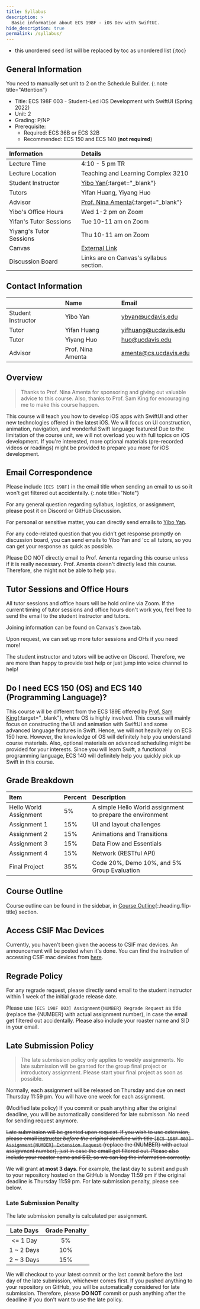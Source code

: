 ```yaml
---
title: Syllabus
description: >
  Basic information about ECS 198F - iOS Dev with SwiftUI.
hide_description: true
permalink: /syllabus/
---
```


* this unordered seed list will be replaced by toc as unordered list
{:toc}

## General Information

You need to manually set unit to 2 on the Schedule Builder.
{:.note title="Attention"}

- Title: ECS 198F 003 - Student-Led iOS Development with SwiftUI (Spring 2022)
- Unit: 2
- Grading: P/NP
- Prerequisite: 
  - Required: ECS 36B or ECS 32B
  - Recommended: ECS 150 and ECS 140 (**not required**)

| Information | Details |
|     :---    |   :---  |
| Lecture Time | 4:10 - 5 pm TR |
| Lecture Location | Teaching and Learning Complex 3210 |
| Student Instructor | [Yibo Yan](https://www.meetybyan.com){:target="_blank"} |
| Tutors | Yifan Huang, Yiyang Huo |
| Advisor | [Prof. Nina Amenta](https://www.cs.ucdavis.edu/~amenta/){:target="_blank"} |
| Yibo's Office Hours | Wed 1-2 pm on Zoom |
| Yifan's Tutor Sessions | Tue 10-11 am on Zoom  |
| Yiyang's Tutor Sessions | Thu 10-11 am on Zoom |
| Canvas | [External Link](https://canvas.ucdavis.edu/courses/693622) |
| Discussion Board | Links are on Canvas's syllabus section. |

## Contact Information

|      | Name | Email |
| :--- | :--- | :--- |
| Student Instructor | Yibo Yan          | [ybyan@ucdavis.edu](mailto:ybyan@ucdavis.edu)         |
| Tutor              | Yifan Huang       | [yifhuang@ucdavis.edu](mailto:yifhuang@ucdavis.edu)  |
| Tutor              | Yiyang Huo        | [huo@ucdavis.edu](mailto:huo@ucdavis.edu)             |
| Advisor            | Prof. Nina Amenta | [amenta@cs.ucdavis.edu](mailto:amenta@cs.ucdavis.edu) |


## Overview

> Thanks to Prof. Nina Amenta for sponsoring and giving out valuable advice to this course. Also, thanks to Prof. Sam King for encouraging me to make this course happen.

This course will teach you how to develop iOS apps with SwiftUI and other new technologies offered in the latest iOS. We will focus on UI construction, animation, navigation, and wonderful Swift language features! Due to the limitation of the course unit, we will not overload you with full topics on iOS development. If you're interested, more optional materials (pre-recorded videos or readings) might be provided to prepare you more for iOS development.

## Email Correspondence

Please include `[ECS 198F]` in the email title when sending an email to us so it won't get filtered out accidentally.
{:.note title="Note"}

For any general question regarding syllabus, logistics, or assignment, please post it on Discord or GitHub Discussion.

For personal or sensitive matter, you can directly send emails to [Yibo Yan](mailto:yifhuang@ucdavis.edu).

For any code-related question that you didn't get response promptly on discussion board, you can send emails to Yibo Yan and 'cc all tutors, so you can get your response as quick as possible.

Please DO NOT directly email to Prof. Amenta regarding this course unless if it is really necessary. Prof. Amenta doesn't directly lead this course. Therefore, she might not be able to help you.

## Tutor Sessions and Office Hours

All tutor sessions and office hours will be hold online via Zoom. If the current timing of tutor sessions and office hours don't work you, feel free to send the email to the student instructor and tutors.

Joining information can be found on Canvas's `Zoom` tab.

Upon request, we can set up more tutor sessions and OHs if you need more!

The student instructor and tutors will be active on Discord. Therefore, we are more than happy to provide text help or just jump into voice channel to help!

## Do I need ECS 150 (OS) and ECS 140 (Programming Language)?

This course will be different from the ECS 189E offered by [Prof. Sam King](https://bob.cs.ucdavis.edu/){:target="_blank"}, where OS is highly involved. This course will mainly focus on constructing the UI and animation with SwiftUI and some advanced language features in Swift. Hence, we will not heavily rely on ECS 150 here.  However, the knowledge of OS will definitely help you understand course materials. Also, optional materials on advanced scheduling might be provided for your interests. Since you will learn Swift, a functional programming language, ECS 140 will definitely help you quickly pick up Swift in this course.

## Grade Breakdown

| Item | Percent | Description |
| :--- | :--- | :--- |
| Hello World Assignment | 5% | A simple Hello World assignment to prepare the environment |
| Assignment 1 | 15% | UI and layout challenges |
| Assignment 2 | 15% | Animations and Transitions |
| Assignment 3 | 15% | Data Flow and Essentials |
| Assignment 4 | 15% | Network (RESTful API) |
| Final Project | 35% | Code 20%, Demo 10%, and 5% Group Evaluation |


## Course Outline

Course outline can be found in the sidebar, in [Course Outline]{:.heading.flip-title} section.

## Access CSIF Mac Devices

Currently, you haven't been given the access to CSIF mac devices. An announcement will be posted when it's done. You can find the instrution of accessing CSIF mac devices from [here](/mac).

## Regrade Policy

For any regrade request, please directly send email to the student instructor within 1 week of the initial grade release date.

Please use `[ECS 198F 003] Assignment{NUMBER} Regrade Request` as title (replace the {NUMBER} with actual assignment number), in case the email get filtered out accidentally. Please also include your roaster name and SID in your email.

## Late Submission Policy

> The late submission policy only applies to weekly assignments. No late submission will be granted for the group final project or introductory assignment. Please start your final project as soon as possible.

Normally, each assignment will be released on Thursday and due on next Thursday 11:59 pm. You will have one week for each assignment.

(Modified late policy) If you commit or push anything after the original deadline, you will be automatically considered for late submisson. No need for sending request anymore.

~~Late submission will be granted upon request. If you wish to use extension, please email  [instructor](mailto:ybyan@ucdavis.edu) *before the original deadline* with title `[ECS 198F 003] Assignment{NUMBER} Extension Request` (replace the {NUMBER} with actual assignment number), just in case the email get filtered out. Please also include your roaster name and SID, so we can log the information correctly.~~

We will grant **at most 3 days**. For example, the last day to submit and push to your repository hosted on the GitHub is Monday 11:59 pm if the original deadline is Thursday 11:59 pm. For late submission penalty, please see below.

### Late Submission Penalty

The late submission penalty is calculated per assignment.

| Late Days  | Grade Penalty |
|   :---:    |     :---:     |
|  <= 1 Day  | 5%  |
| 1 ~ 2 Days | 10% |
| 2 ~ 3 Days | 15% |

We will checkout to your latest commit or the last commit before the last day of the late submission, whichever comes first. If you pushed anything to your repository on GitHub, you will be automatically considered for late submission. Therefore, please **DO NOT** commit or push anything after the deadline if you don't want to use the late policy.


[Course Outline]: /outline
